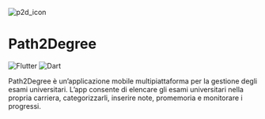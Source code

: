 ![p2d_icon](https://github.com/luca-software-developer/Path2Degree/assets/67876436/c41ca128-2008-493f-8e25-d98d67397cdc)

# Path2Degree

![Flutter](https://img.shields.io/badge/Flutter-%2302569B.svg?style=for-the-badge&logo=Flutter&logoColor=white)
![Dart](https://img.shields.io/badge/dart-%230175C2.svg?style=for-the-badge&logo=dart&logoColor=white)

Path2Degree è un’applicazione mobile multipiattaforma per la gestione degli esami universitari. L’app consente di elencare gli esami universitari nella propria carriera, categorizzarli, inserire note, promemoria e monitorare i progressi.
